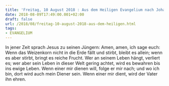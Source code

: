 ```yaml
---
title: 'Freitag, 10 August 2018 : Aus dem Heiligen Evangelium nach Johannes - Joh 12,24-26.'
date: 2018-08-09T17:49:00.001+02:00
draft: false
url: /2018/08/freitag-10-august-2018-aus-dem-heiligen.html
tags: 
- EVANGELIUM
---
```


In jener Zeit sprach Jesus zu seinen Jüngern: Amen, amen, ich sage euch: Wenn das Weizenkorn nicht in die Erde fällt und stirbt, bleibt es allein; wenn es aber stirbt, bringt es reiche Frucht. Wer an seinem Leben hängt, verliert es; wer aber sein Leben in dieser Welt gering achtet, wird es bewahren bis ins ewige Leben. Wenn einer mir dienen will, folge er mir nach; und wo ich bin, dort wird auch mein Diener sein. Wenn einer mir dient, wird der Vater ihn ehren.